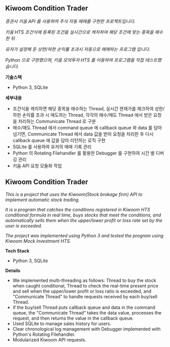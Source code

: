 ## Kiwoom Condition Trader

*증권사 키움 API 를 사용하여 주식 자동 매매를 구현한 프로젝트입니다.*

*키움* *HTS* *조건식에 등록된 조건을 실시간으로 캐치하여 해당 조건에 맞는 종목을 매수한 뒤*

*유저가 설정해 둔 상한/하한 손익률 초과시 자동으로 매매하는 프로그램 입니다.*

*Python 으로 구현했으며, 키움 모의투자 HTS 를 이용하여 프로그램을 직접 테스트했습니다.*

**기술스택**

- Python 3,  SQLite

**세부내용**

- 조건식을 캐치하면 해당 종목을 매수하는 Thread, 실시간 현재가를 체크하여 상한/하한 손익률 초과 시 매도하는 Thread, 각각의 매수/매도 Thread 에서 받은 요청을 처리하는 Communicate Thread 로 구분
- 매수/매도 Thread 에서 command queue 에 callback queue 와 data 를 담아 넘기면, Communicate Thread 에서 data 값을 받아 요청을 처리한 후 다시 callback queue 에 값을 담아 리턴하는 로직 구현
- SQLite 를 사용하여 유저의 매매 기록 관리
- Python 의 Rotating Filehandler 를 활용한 Debugger 를 구현하여 시간 별 디버깅 관리
- 키움 API 요청 모듈화 작업


## Kiwoom Condition Trader

*This is a project that uses the Kiwoom(Stock brokage firm) API to implement automatic stock trading.*

*It is a program that catches the conditions registered in Kiwoom HTS conditional formula in real time, buys stocks that meet the conditions, and automatically sells them when the upper/lower profit or loss rate set by the user is exceeded.*

*The project was implemented using Python 3 and tested the program using Kiwoom Mock Investment HTS.*

**Tech Stack**

- Python 3,  SQLite

**Details**

- We implemented multi-threading as follows: Thread to buy the stock when caught conditional, Thread to check the real-time present price and sell when the upper/lower profit or loss ratio is exceeded, and "Communicate Thread" to handle requests received by each buy/sell Thread.
- If the buy/sell Thread puts callback queue and data in the command queue, the "Communicate Thread" takes the data value, processes the request, and then returns the value in the callback queue.
- Used SQLite to manage sales history for users.
- Clear chronological log management with Debugger implemented with Python's Rotating Filehandler.
- Modularized Kiwoom API requests.

